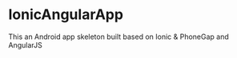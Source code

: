 IonicAngularApp
===============

This an Android app skeleton built based on Ionic &amp; PhoneGap and AngularJS

